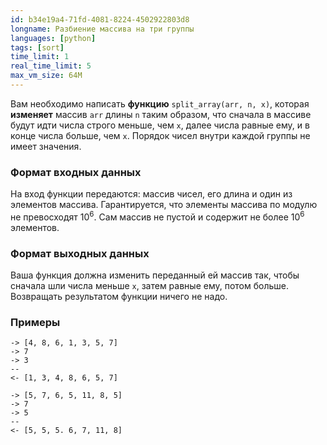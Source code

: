```yaml
---
id: b34e19a4-71fd-4081-8224-4502922803d8
longname: Разбиение массива на три группы
languages: [python]
tags: [sort]
time_limit: 1
real_time_limit: 5
max_vm_size: 64M
---
```



Вам необходимо написать **функцию** `split_array(arr, n, x)`, которая **изменяет** массив `arr` длины `n` таким образом, что сначала в массиве будут идти числа строго меньше, чем `x`, далее числа равные ему, и в конце числа больше, чем `x`. Порядок чисел внутри каждой группы не имеет значения.

### Формат входных данных

На вход функции передаются: массив чисел, его длина и один из элементов массива. Гарантируется, что элементы массива по модулю не превосходят 10<sup>6</sup>. Сам массив не пустой и содержит не более 10<sup>6</sup> элементов.

### Формат выходных данных

Ваша функция должна изменить переданный ей массив так, чтобы сначала шли числа меньше `x`, затем равные ему, потом больше. Возвращать результатом функции ничего не надо.

### Примеры

``` 
-> [4, 8, 6, 1, 3, 5, 7]
-> 7
-> 3
--
<- [1, 3, 4, 8, 6, 5, 7]
```

```
-> [5, 7, 6, 5, 11, 8, 5]
-> 7
-> 5
--
<- [5, 5, 5. 6, 7, 11, 8]
```
